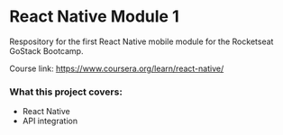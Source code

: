 # React Native Module 1

Respository for the first React Native mobile module for the Rocketseat GoStack Bootcamp.

Course link: https://www.coursera.org/learn/react-native/

### What this project covers:

* React Native
* API integration
